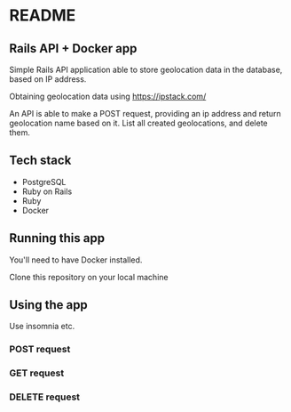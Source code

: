 # README

## Rails API + Docker app

Simple Rails API application able to store geolocation data in the database, based on IP address.

Obtaining geolocation data using https://ipstack.com/

An API is able to make a POST request, providing an ip address and return geolocation name based on it. List all created geolocations, and delete them.

## Tech stack

- PostgreSQL
- Ruby on Rails
- Ruby
- Docker

## Running this app

You'll need to have Docker installed.

Clone this repository on your local machine

## Using the app

Use insomnia etc.

### POST request

### GET request

### DELETE request

<!-- - System dependencies

- Configuration

- Database creation

- Database initialization

- How to run the test suite

- Services (job queues, cache servers, search engines, etc.)

- Deployment instructions -->
